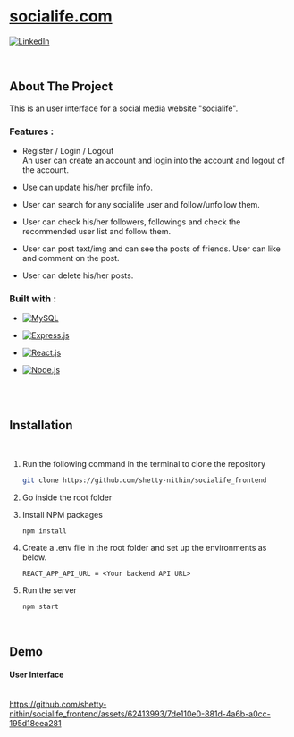 # [socialife.com]()

[![LinkedIn][linkedin-shield]][linkedin-url]

<br/>

## About The Project
This is an user interface for a social media website "socialife".
<br/>

### Features : 
* Register / Login / Logout</br> An user can create an account and login into the account and logout of the account.

* Use can update his/her profile info.

* User can search for any socialife user and follow/unfollow them.

* User can check his/her followers, followings and check the recommended user list and follow them.

* User can post text/img and can see the posts of friends. User can like and comment on the post.

* User can delete his/her posts.

### Built with : 

* [![MySQL][MySQL]][MySQL-url]

* [![Express.js][Express.js]][Express-url]

* [![React.js][React.js]][React-url]

* [![Node.js][Node.js]][Node-url]
<br/>
<br/>

## Installation
<br/>

1. Run the following command in the terminal to clone the repository
   ```sh
   git clone https://github.com/shetty-nithin/socialife_frontend
   ```

2. Go inside the root folder

3. Install NPM packages
   ```
   npm install
   ```
   
4. Create a .env file in the root folder and set up the environments as below.
   ```
   REACT_APP_API_URL = <Your backend API URL>
   ```

5. Run the server
   ```javascript
   npm start
   ```
<br/>

## Demo

#### User Interface <br/><br/>
https://github.com/shetty-nithin/socialife_frontend/assets/62413993/7de110e0-881d-4a6b-a0cc-195d18eea281


<!-- MARKDOWN LINKS -->
[forks-shield]: https://img.shields.io/github/forks/github_username/repo_name.svg?style=for-the-badge
[forks-url]: https://github.com/github_username/repo_name/network/members

[issues-shield]: https://img.shields.io/github/issues/github_username/repo_name.svg?style=for-the-badge
[issues-url]: https://github.com/github_username/repo_name/issues


[linkedin-shield]: https://img.shields.io/badge/-LinkedIn-black.svg?style=for-the-badge&logo=linkedin&colorB=0072b1
[linkedin-url]: https://www.linkedin.com/in/shetty-nithin/

[MySQL]: https://img.shields.io/badge/MySQL-F29111?style=for-the-badge&logo=mysql&logoColor=00758F
[MySQL-url]: https://www.mysql.com/

[Express.js]: https://img.shields.io/badge/Express.js-D1D3D4?style=for-the-badge&logo=express&logoColor=4FC08D
[Express-url]: https://expressjs.com/

[React.js]: https://img.shields.io/badge/React.js-FFFFFF?style=for-the-badge&logo=react&logoColor=20F0F7
[React-url]: https://reactjs.org/

[Node.js]: https://img.shields.io/badge/Node.js-215732?style=for-the-badge&logo=nodedotjs&logoColor=61DAFB
[Node-url]: https://nodejs.org/en/
